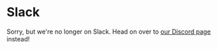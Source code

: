 # Slack

Sorry, but we're no longer on Slack. Head on over to [our Discord page](/discover/discord) instead!
